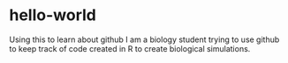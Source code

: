# hello-world
Using this to learn about github
I am a biology student trying to use github to keep track of code created in R to create biological simulations.
